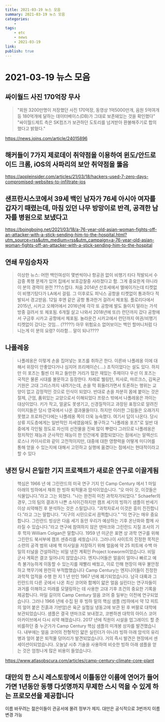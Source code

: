 ```yaml
---
title: 2021-03-19 뉴스 모음
summary: 2021-03-19 뉴스 모음
categories:
    - 
tags:
    - etc
    - news
    - 2021-03-19
link: 
publish: true
---
```


# 2021-03-19 뉴스 모음

## 싸이월드 사진 170억장 무사

> "회원 3200만명이 저장했던 사진 170억장, 동영상 1억5000만개, 음원 5억여개 등 180억개에 달하는 데이터베이스(DB)가 그대로 보존돼있는 것을 확인했다"
> "싸이월드제트 측은 SK컴즈가 보관하던 도토리를 넘겨받아 환불해주기로 합의했다고 밝혔다."

<https://news.joins.com/article/24015896>

## 해커들이 7가지 제로데이 취약점을 이용하여 윈도/안드로이드 크롬, iOS의 사파리의 보안 취약점을 뚫음

<https://appleinsider.com/articles/21/03/18/hackers-used-7-zero-days-compromised-websites-to-infiltrate-ios>

## 샌프란시스코에서 39세 백인 남자가 76세 아시아 여자를 갑자기 때렸는데, 마침 있던 나무 방망이로 반격, 공격한 남자를 병원으로 보냈다고

<https://boingboing.net/2021/03/18/a-76-year-old-asian-woman-fights-off-an-attacker-with-a-stick-sending-him-to-the-hospital.html?utm_source=rss&utm_medium=rss&utm_campaign=a-76-year-old-asian-woman-fights-off-an-attacker-with-a-stick-sending-him-to-the-hospital>

## 연쇄 무임승차자

> 이상한 뉴스: 어떤 백인여성이 몇번씩이나 항공권 없이 비행기 타다 적발되서 수감중 폭행 문제가 있어 집에서 보호감찰중 사라졌다고 함. 그게 중요한게 아니라 이 분의 경력이 완전 ???스럽다. 처음 2014년 산호세에서 엘에이가는데 티켓없이 비행기탔다가 LA에서 걸림.
> 그 이후로도 피닉스 공항을 티켓없이 통과하다 적발되서 경고받음. 12일 후엔 같은 공항 통과한거 걸려서 체포됨. 플로리다에서 2015년, 시카고 오헤어에서 2016년에 각각 또 공항에 발도 들이지 말라는 가석방중 걸려서 또 체포됨. 6개월 살고 나와서 2018년에 또(!) 런던까지 갔다 공항에서 구금후 시카고 공항에서 체포됨. 놀라운건 시카고에서 런던까지 여권/비행기 티켓없이 갔다는 것임... (?????)  아무 위험요소 없어보이는 백인 할머니처럼 다니는게 이 분의 요령? 이라함... 말이 되나????

## 나폴레옹

> 나폴레옹은 이렇게 손을 집어넣는 포즈를 취하곤 한다. 이른바 나폴레옹 이에 대해서 위장이 안좋았다거나 심지어 프리메이슨(....) 조직이었다는 설도 있다. 하지만 이 포즈는 훨씬 더 파고 들만한 거리가 많은 재밌는 주제이다
> 우선 이 포즈는 국적은 물론 시대를 불문하고 등장한다. 차례로 웰링턴, 피사로, 마르크스, 김옥균
> 기원은 고대 그리스까지 내려가는데, 손을 막 휘둘러가면서 토론하는 행위는 교양이 없고 감정적인 것으로 인식이 되었다. 반대로 손을 차분히 몸에 붙이는 것은 절제, 근엄, 품위있는 교양으로서 이해되었다
> 프랑스 밖에서 나폴레옹은 까이는 대상이었다. 키가 작고, 얼굴도 못생기고, 신경질적이고 과장된 표정으로 알려진 이미지들은 당시 영국에서 나온 결과물들이다. 하지만 이러한 그림들은 오래가지 못했고 프로파간다에는 나폴레옹 쪽이 더욱 능숙했다.
> 여기서 답이 나온다. 당시 상류 지도층에게는 일반적인 자세였음애도 불구하고 "나폴레옹 포즈"로 일반 대중에게 각인될 정도로 자신의 선전물을 진짜 많이 뿌렸다
> 그러므로 나폴레옹은 정치적인 재능과 군사적인 재능이 한 인간에게 결합되었다는 점에서는 알렉산드로스나 카이사르와 같이 고전적이지만, 대중에 대한 영향력을 어떻게 미디어를 통해 얻을 수 있는지에 대해서 고민하고 실행에 옮겼다는 점에서는 현대적이라고 할 수 있다

## 냉전 당시 은밀한 기지 프로젝트가 새로운 연구로 이끌게됨

> 핵심은 1966 년 에 그린란드의 미국 연구 기지 인 Camp Century 에서 1 마일 아래의 빙하에서 채취 한 빙하 퇴적물과 암석이었습니다.
> “오 마이 갓, 이것들은 식물입니다.”라고 그는 외쳤다. "나는 완전히 미친 과학자가되었다."
> Schaefer의 경우, 그의 팀의 결과가 나쁜 소식이긴하지만 캠프 세기의 빙하기 샘플이 반세기 이상 쇠약해진 후 분석하는 것은 스릴입니다. “과학자로서 이것은 흥미 진진합니다.”라고 그는 말합니다. "지구의 시민으로서 끔찍합니다."
> “이 연구는 매우 중요합니다. 그린란드 빙상은 다음 세기 동안 우리가 예상하는 기후 온난화와 함께 사라질 수 있습니다.”라고 연구에 참여하지 않은 덴마크와 그린란드 지질 조사의 기후 학자 William Colgan은 말합니다.
> 1959 년 미군은 표면 상 과학 연구를 위해 그린란드 북서부에 캠프 센츄리를 세웠습니다. 그러나이 사이트의 진정한 목적은 소련의 공격 범위 내에 핵 미사일을 저장하기 위해 얼음에 약 25 피트에 수백 마일의 터널을 건설하려는 비밀 냉전 계획인 Project Iceworm이었습니다.
> 비밀 군사 계획은 결코 일어나지 않았습니다. 엔지니어들은 얼음이 얼마나 빠르고 예측 불가능하게 이동할 수 있는지를 재빨리 배웠고, 이로 인해 현장이 매우 불안정하고 핵무기에 완전히 부적합했습니다
> Camp Century는 엔지니어들이 진정한 과학적 업적을 수행 한 지 1 년 만인 1967 년에 폐기되었습니다. 남극 대륙과 그린란드의 다른 곳에서 나온 최신 코어와 함께이 얇은 얼음 실린더는 연구자들이 과거를 이해하고 미래를 모델링하는 데 사용한 고대 기후 조건의 중요한 기록을 제공합니다. 
> 마일 길이의 Camp Century 얼음 코어 중 일부는 이전에 연구되었습니다. 그러나 1966 년에 수집 된 후 빙하 밑의 핵심 샘플 (빙하에서 약 12 ​​피트의 얼어 붙은 진흙과 기반암)은 육군 실험실 냉동고에 보관 된 후 버팔로 대학에 보관되었습니다. 샘플은 결국 덴마크로 보내졌고, 코펜하겐 대학의 아이스 코어 아카이브에서 다시 쇠약 해졌습니다.
> 2017 년에 직원이 시설을 업그레이드 할 준비를하던 중 누군가가 Camp Century 핵심 샘플의 미개봉 상자를 발견했습니다. 내부에는 얼음 코어의 전형적인 얇은 실린더가 아니라 빙하 아래 암석의 유리 병과 얼어 붙은 퇴적물 덩어리가 발견되었습니다. 거의 즉시 발견은 현장에서 센세이션이되었습니다. 오늘날 시추 기술을 사용하여 비슷한 빙하 아래 샘플을 얻는 것은 엄청나게 많은 비용이 들었습니다.

<https://www.atlasobscura.com/articles/camp-century-climate-core-plant>

## 대만의 한 스시 레스토랑에서 이틀동안 이름에 연어가 들어가면 1년동안 동행 다섯명까지 무제한 스시 먹을 수 있게 하는 프로모션을 제공합니다

이름 바꾸려는 젊은이들이 관공서에 몰려 정부가 제지. 대만은 공식적으로 3번까지 이름 변경 가능
